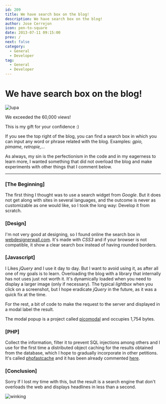 ```yaml
---
id: 209
title: We have search box on the blog!
description: We have search box on the blog!
author: Jose Cerrejon
icon: pen-to-square
date: 2013-07-11 09:15:00
prev: /
next: false
category:
  - General
  - Developer
tag:
  - General
  - Developer
---
```


# We have search box on the blog!

![lupa](/images/2013/07/lupa.jpg)

We exceeded the 60,000 views!

This is my gift for your confidence :)

If you see the top right of the blog, you can find a search box in which you can input any word or phrase related with the blog. Examples: *gpio, pimame, retropie,...*

As always, my sin is the perfectionism in the code and in my eagerness to learn more, I wanted something that did not overload the blog and make experiments with other things that I comment below.

- - -

###  [The Beginning]

The first thing I thought was to use a search widget from *Google*. But it does not get along with sites in several languages, and the outcome is never as customizable as one would like, so I took the long way: Develop it from scratch.

###  [Design]

I'm not very good at designing, so I found online the search box in [webdesignerwall.com](http://webdesignerwall.com/tutorials/beautiful-css3-search-form). It's made with *CSS3* and if your browser is not compatible, it show a clear search box instead of having rounded borders.

###  [Javascript]

I Likes *jQuery* and I use it day to day. But I want to avoid using it, as after all one of my goals is to learn. Overloading the blog with a library that internally has not uses just not worth it. It's dynamically loaded when you need to display a larger image (only if necessary). The typical *lightbox* when you click on a screenshot, but I hope eradicate *jQuery* in the future, as it was a quick fix at the time.

For the rest, a bit of code to make the request to the server and displayed in a modal label the result.

The modal popup is a project called [picomodal](https://github.com/Nycto/PicoModal) and occupies 1,754 bytes.

###  [PHP]

Collect the information, filter it to prevent SQL injections among others and I use for the first time a distributed object caching for the results obtained from the database, which I hope to gradually incorporate in other petitions. It's called [phpfastcache](http://www.phpfastcache.com/) and it has been already commented [here](/post.php?id=160).

###  [Conclusion]

Sorry If I lost my time with this, but the result is a search engine that don't overloads the web and displays headlines in less than a second.

![winking](/css/sm/winking_grinning.png)